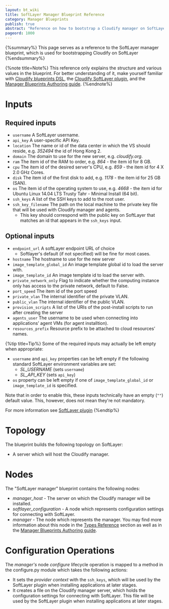 ```yaml
---
layout: bt_wiki
title: SoftLayer Manager Blueprint Reference
category: Manager Blueprints
publish: true
abstract: "Reference on how to bootstrap a Cloudify manager on SoftLayer"
pageord: 1000
---
```


{%summary%} This page serves as a reference to the SoftLayer manager blueprint, which is used for bootstrapping Cloudify on SoftLayer {%endsummary%}


{%note title=Note%}
This reference only explains the structure and various values in the blueprint. For better understanding of it, make yourself familiar with [Cloudify blueprints DSL](guide-blueprint.html), the [Cloudify SoftLayer plugin](plugin-softlayer.html), and the [Manager Blueprints Authoring guide](guide-authoring-manager-blueprints.html).
{%endnote%}

# Inputs

## Required inputs

  * `username` A SoftLayer username.
  * `api_key` A user-specific API Key.
  * `location` The name or id of the data center in which the VS should reside, e.g. *352494* the id of Hong Kong 2.
  * `domain` The domain to use for the new server, e.g. *cloudify.org*.
  * `ram` The item id of the RAM to order, e.g. *864* - the item id for 8 GB.
  * `cpu` The item id of the desired server's CPU, e.g. *859* - the item id for 4 X 2.0 GHz Cores.
  * `disk` The item id of the first disk to add, e.g. *1178* - the item id for 25 GB (SAN).
  * `os` The item id of the operating system to use, e.g. *4668* - the item id for Ubuntu Linux 14.04 LTS Trusty Tahr - Minimal Install (64 bit).
  * `ssh_keys` A list of the SSH keys to add to the root user.
  * `ssh_key_filename` The path on the local machine to the private key file that will be used with Cloudify manager and agents.
    * This key should correspond with the public key on SoftLayer that matches an id that appears in the `ssh_keys` input.

## Optional inputs

  * `endpoint_url` A softLayer endpoint URL of choice
    * Softlayer's default (if not specified) will be fine for most cases.
  * `hostname` The hostname to use for the new server
  * `image_template_global_id` An image template global id to load the server with.
  * `image_template_id` An image template id to load the server with.
  * `private_network_only` Flag to indicate whether the computing instance only has access to the private network, default to False.
  * `port_speed` The item id of the port speed
  * `private_vlan` The internal identifier of the private VLAN.
  * `public_vlan` The internal identifier of the public VLAN.
  * `provision_scripts`  A list of the URIs of the post-install scripts to run after creating the server
  * `agents_user` The username to be used when connecting into applications’ agent VMs (for agent installtion).
  * `resources_prefix` Resource prefix to be attached to cloud resources’ names.


{%tip title=Tip%}
Some of the required inputs may actually be left empty when appropriate:

  * `username` and `api_key` properties can be left empty if the following standard SoftLayer environment variables are set:
    - *SL_USERNAME* (sets `username`)
    - *SL_API_KEY* (sets `api_key`)
  * `os` property can be left empty if one of `image_template_global_id` or `image_template_id` is specified.


Note that in order to enable this, these inputs technically have an empty (`""`) default value. This, however, does not mean they're not mandatory.

For more information see [SoftLayer plugin](plugin-softlayer.html)
{%endtip%}


# Topology

The blueprint builds the following topology on SoftLayer:

  - A server which will host the Cloudify manager.


# Nodes

The "SoftLayer manager" blueprint contains the following nodes:

  - *manager_host* - The server on which the Cloudify manager will be installed.
  - *softlayer_configuration* - A node which represents configuration settings for connecting with SoftLayer.
  - *manager* - The node which represents the manager. You may find more information about this node in the [Types Reference](reference-types.html#cloudifymanager-type) section as well as in the [Manager Blueprints Authoring guide](guide-authoring-manager-blueprints.html).


# Configuration Operations

The *manager's* node *configure* lifecycle operation is mapped to a method in the configure.py module which takes the following actions:

  - It sets the *provider context* with the `ssh_keys`, which will be used by the SoftLayer plugin when installing applications at later stages.
  - It creates a file on the Cloudify manager server, which holds the configuration settings for connecting with SoftLayer.
    This file will be used by the SoftLayer plugin when installing applications at later stages.